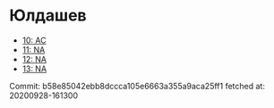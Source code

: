 # Юлдашев
- [10: AC](10.md)
- [11: NA](11.md)
- [12: NA](12.md)
- [13: NA](13.md)

Commit: b58e85042ebb8dccca105e6663a355a9aca25ff1
 fetched at: 20200928-161300

